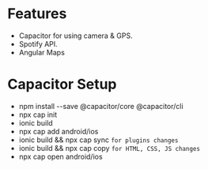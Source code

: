# Features
* Capacitor for using camera & GPS.
* Spotify API.
* Angular Maps

# Capacitor Setup
* npm install --save @capacitor/core @capacitor/cli
* npx cap init 
* ionic build 
* npx cap add android/ios
* ionic build && npx cap sync `for plugins changes`
* ionic build && npx cap copy `for HTML, CSS, JS changes`
* npx cap open android/ios
